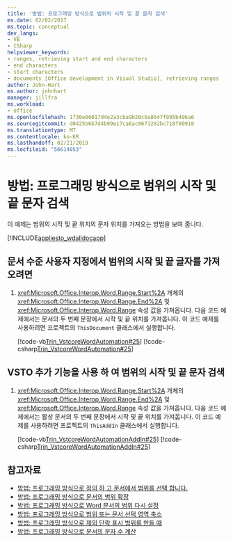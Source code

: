 ```yaml
---
title: '방법: 프로그래밍 방식으로 범위의 시작 및 끝 문자 검색'
ms.date: 02/02/2017
ms.topic: conceptual
dev_langs:
- VB
- CSharp
helpviewer_keywords:
- ranges, retrieving start and end characters
- end characters
- start characters
- documents [Office development in Visual Studio], retrieving ranges
author: John-Hart
ms.author: johnhart
manager: jillfra
ms.workload:
- office
ms.openlocfilehash: 1f30e06017d4e2a3cba9b20cba8647f995b496a6
ms.sourcegitcommit: d0425b6b7d4b99e17ca6ac0671282bc718f80910
ms.translationtype: MT
ms.contentlocale: ko-KR
ms.lasthandoff: 02/21/2019
ms.locfileid: "56614053"
---
```

# <a name="how-to-programmatically-retrieve-start-and-end-characters-in-ranges"></a>방법: 프로그래밍 방식으로 범위의 시작 및 끝 문자 검색
  이 예제는 범위의 시작 및 끝 위치의 문자 위치를 가져오는 방법을 보여 줍니다.

 [!INCLUDE[appliesto_wdalldocapp](../vsto/includes/appliesto-wdalldocapp-md.md)]

## <a name="to-retrieve-start-and-end-characters-of-a-range-in-a-document-level-customization"></a>문서 수준 사용자 지정에서 범위의 시작 및 끝 글자를 가져오려면

1.  <xref:Microsoft.Office.Interop.Word.Range.Start%2A> 개체의 <xref:Microsoft.Office.Interop.Word.Range.End%2A> 및 <xref:Microsoft.Office.Interop.Word.Range> 속성 값을 가져옵니다. 다음 코드 예제에서는 문서의 두 번째 문장에서 시작 및 끝 위치를 가져옵니다. 이 코드 예제를 사용하려면 프로젝트의 `ThisDocument` 클래스에서 실행합니다.

     [!code-vb[Trin_VstcoreWordAutomation#25](../vsto/codesnippet/VisualBasic/Trin_VstcoreWordAutomationVB/ThisDocument.vb#25)]
     [!code-csharp[Trin_VstcoreWordAutomation#25](../vsto/codesnippet/CSharp/Trin_VstcoreWordAutomationCS/ThisDocument.cs#25)]

## <a name="to-retrieve-start-and-end-characters-of-a-range-by-using-a-vsto-add-in"></a>VSTO 추가 기능을 사용 하 여 범위의 시작 및 끝 문자 검색

1.  <xref:Microsoft.Office.Interop.Word.Range.Start%2A> 개체의 <xref:Microsoft.Office.Interop.Word.Range.End%2A> 및 <xref:Microsoft.Office.Interop.Word.Range> 속성 값을 가져옵니다. 다음 코드 예제에서는 활성 문서의 두 번째 문장에서 시작 및 끝 위치를 가져옵니다. 이 코드 예제를 사용하려면 프로젝트의 `ThisAddIn` 클래스에서 실행합니다.

     [!code-vb[Trin_VstcoreWordAutomationAddIn#25](../vsto/codesnippet/VisualBasic/Trin_VstcoreWordAutomationAddIn/ThisAddIn.vb#25)]
     [!code-csharp[Trin_VstcoreWordAutomationAddIn#25](../vsto/codesnippet/CSharp/Trin_VstcoreWordAutomationAddIn/ThisAddIn.cs#25)]

## <a name="see-also"></a>참고자료
- [방법: 프로그래밍 방식으로 정의 하 고 문서에서 범위를 선택 합니다.](../vsto/how-to-programmatically-define-and-select-ranges-in-documents.md)
- [방법: 프로그래밍 방식으로 문서의 범위 확장](../vsto/how-to-programmatically-extend-ranges-in-documents.md)
- [방법: 프로그래밍 방식으로 Word 문서의 범위 다시 설정](../vsto/how-to-programmatically-reset-ranges-in-word-documents.md)
- [방법: 프로그래밍 방식으로 범위 또는 문서 선택 영역 축소](../vsto/how-to-programmatically-collapse-ranges-or-selections-in-documents.md)
- [방법: 프로그래밍 방식으로 제외 단락 표시 범위를 만들 때](../vsto/how-to-programmatically-exclude-paragraph-marks-when-creating-ranges.md)
- [방법: 프로그래밍 방식으로 문서의 문자 수 계산](../vsto/how-to-programmatically-count-characters-in-documents.md)
